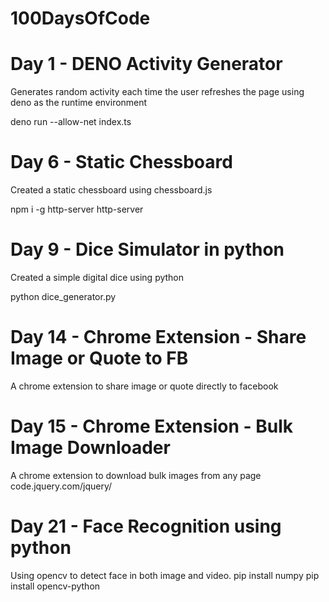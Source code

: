 # 100DaysOfCode

# Day 1 - DENO Activity Generator

Generates random activity each time the user refreshes the page using deno as the runtime environment

deno run --allow-net index.ts

# Day 6 - Static Chessboard

Created a static chessboard using chessboard.js

npm i -g http-server
http-server

# Day 9 - Dice Simulator in python

Created a simple digital dice using python 

python dice_generator.py

# Day 14 - Chrome Extension - Share Image or Quote to FB

A chrome extension to share image or quote directly to facebook

# Day 15 - Chrome Extension - Bulk Image Downloader

A chrome extension to download bulk images from any page
code.jquery.com/jquery/

# Day 21 - Face Recognition using python

Using opencv to detect face in both image and video.
pip install numpy
pip install opencv-python


